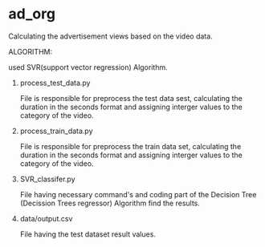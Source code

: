 # ad_org
Calculating the advertisement views  based on the video data.

ALGORITHM:

  used SVR(support vector regression) Algorithm.

1. process_test_data.py

      File is responsible for preprocess the test data sest, calculating the duration in the seconds format and assigning interger
    values to the category of the video.
2. process_train_data.py

     File is responsible for preprocess the train data set, calculating the duration in the seconds format and assigning interger
   values to the category of the video.
3. SVR_classifer.py

     File having necessary command's and coding part of the Decision Tree (Decission Trees regressor) Algorithm find the results.
4. data/output.csv

     File having the test dataset result values.

